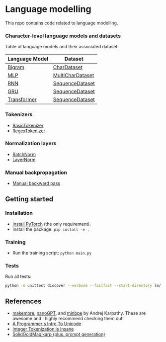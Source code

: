 # Language modelling

This repo contains code related to language modelling.

### Character-level language models and datasets

Table of language models and their associated dataset:

| **Language Model**                      | **Dataset**                                           |
| --------------------------------------- | ----------------------------------------------------- |
| [Bigram](lm/models/bigram.py)           | [CharDataset](lm/datasets/char_dataset.py)            |
| [MLP](lm/models/mlp.py)                 | [MultiCharDataset](lm/datasets/multi_char_dataset.py) |
| [RNN](lm/models/rnn.py)                 | [SequenceDataset](lm/datasets/sequence_dataset.py)    |
| [GRU](lm/models/rnn.py)                 | [SequenceDataset](lm/datasets/sequence_dataset.py)    |
| [Transformer](lm/models/transformer.py) | [SequenceDataset](lm/datasets/sequence_dataset.py)    |

### Tokenizers

- [BasicTokenizer](lm/tokenization/basic_tokenizer.py)
- [RegexTokenizer](lm/tokenization/regex_tokenizer.py)

### Normalization layers

- [BatchNorm](lm/normalization/batch_norm.py)
- [LayerNorm](lm/normalization/layer_norm.py)

### Manual backpropagation

- [Manual backward pass](lm/backprop/backward_test.py)

## Getting started

### Installation

- [Install PyTorch](https://pytorch.org/get-started/locally/) (the only requirement).
- Install the package: `pip install -e .`

### Training

- Run the training script: `python main.py`

### Tests

Run all tests:

```bash
python -m unittest discover --verbose --failfast --start-directory lm/ --pattern '*_test.py'
```

## References

- [makemore](https://github.com/karpathy/makemore),
  [nanoGPT](https://github.com/karpathy/nanoGPT), and
  [minbpe](https://github.com/karpathy/minbpe) by Andrej Karpathy. These are awesome and
  I highly recommend checking them out!
- [A Programmer's Intro To Unicode](https://www.reedbeta.com/blog/programmers-intro-to-unicode/)
- [Integer Tokenization is Insane](https://www.beren.io/2023-02-04-Integer-tokenization-is-insane/)
- [SolidGoldMagikarp (plus, prompt generation)](https://www.lesswrong.com/posts/aPeJE8bSo6rAFoLqg/solidgoldmagikarp-plus-prompt-generation)
